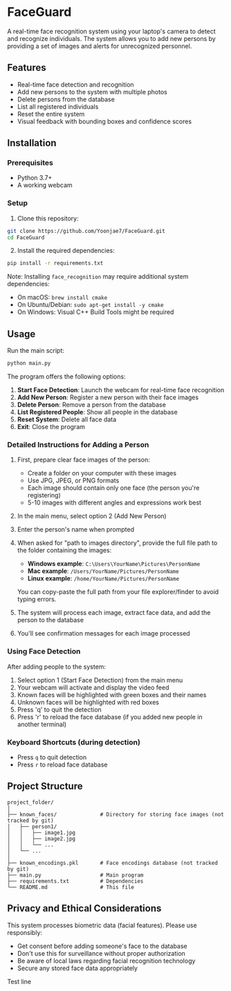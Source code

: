 # FaceGuard

A real-time face recognition system using your laptop's camera to detect and recognize individuals. The system allows you to add new persons by providing a set of images and alerts for unrecognized personnel.

## Features

- Real-time face detection and recognition
- Add new persons to the system with multiple photos
- Delete persons from the database
- List all registered individuals
- Reset the entire system
- Visual feedback with bounding boxes and confidence scores

## Installation

### Prerequisites

- Python 3.7+
- A working webcam

### Setup

1. Clone this repository:
```bash
git clone https://github.com/Yoonjae7/FaceGuard.git
cd FaceGuard
```

2. Install the required dependencies:
```bash
pip install -r requirements.txt
```

Note: Installing `face_recognition` may require additional system dependencies:
- On macOS: `brew install cmake`
- On Ubuntu/Debian: `sudo apt-get install -y cmake`
- On Windows: Visual C++ Build Tools might be required

## Usage

Run the main script:
```bash
python main.py
```

The program offers the following options:

1. **Start Face Detection**: Launch the webcam for real-time face recognition
2. **Add New Person**: Register a new person with their face images
3. **Delete Person**: Remove a person from the database
4. **List Registered People**: Show all people in the database
5. **Reset System**: Delete all face data
6. **Exit**: Close the program

### Detailed Instructions for Adding a Person

1. First, prepare clear face images of the person:
   - Create a folder on your computer with these images
   - Use JPG, JPEG, or PNG formats
   - Each image should contain only one face (the person you're registering)
   - 5-10 images with different angles and expressions work best

2. In the main menu, select option 2 (Add New Person)

3. Enter the person's name when prompted

4. When asked for "path to images directory", provide the full file path to the folder containing the images:
   - **Windows example**: `C:\Users\YourName\Pictures\PersonName`
   - **Mac example**: `/Users/YourName/Pictures/PersonName`
   - **Linux example**: `/home/YourName/Pictures/PersonName`

   You can copy-paste the full path from your file explorer/finder to avoid typing errors.

5. The system will process each image, extract face data, and add the person to the database

6. You'll see confirmation messages for each image processed

### Using Face Detection

After adding people to the system:

1. Select option 1 (Start Face Detection) from the main menu
2. Your webcam will activate and display the video feed
3. Known faces will be highlighted with green boxes and their names
4. Unknown faces will be highlighted with red boxes
5. Press 'q' to quit the detection
6. Press 'r' to reload the face database (if you added new people in another terminal)

### Keyboard Shortcuts (during detection)

- Press `q` to quit detection
- Press `r` to reload face database

## Project Structure

```
project_folder/
│
├── known_faces/              # Directory for storing face images (not tracked by git)
│   ├── person1/
│   │   ├── image1.jpg
│   │   ├── image2.jpg
│   │   └── ...
│   └── ...
│
├── known_encodings.pkl       # Face encodings database (not tracked by git)
├── main.py                   # Main program
├── requirements.txt          # Dependencies
└── README.md                 # This file
```

## Privacy and Ethical Considerations

This system processes biometric data (facial features). Please use responsibly:

- Get consent before adding someone's face to the database
- Don't use this for surveillance without proper authorization
- Be aware of local laws regarding facial recognition technology
- Secure any stored face data appropriately

Test line
